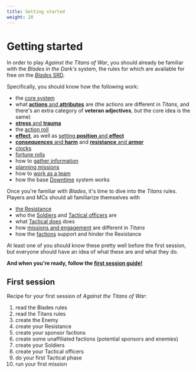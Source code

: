 ```yaml
---
title: Getting started
weight: 20
---
```


# Getting started

In order to play _Against the Titans of War_, you should already be familiar
with the _Blades in the Dark's_ system, the rules for which are available for
free on the [_Blades_ SRD](https://bladesinthedark.com/basics).

Specifically, you should know how the following work:

- the [core system](https://bladesinthedark.com/core-system)
- what [**actions** and **attributes**](https://bladesinthedark.com/actions-attributes)
    are (the actions are different in _Titans_, and there's an extra category of **veteran
    adjectives**, but the core idea is the same)
- [**stress** and **trauma**](https://bladesinthedark.com/stress-trauma)
- the [action roll](https://bladesinthedark.com/action-roll)
- [**effect**](https://bladesinthedark.com/effect), as well as [setting **position** and
    **effect**](https://bladesinthedark.com/setting-position-effect)
- [**consequences** and **harm**](https://bladesinthedark.com/consequences-harm) and
    [**resistance** and **armor**](https://bladesinthedark.com/resistance-armor)
- [clocks](https://bladesinthedark.com/progress-clocks)
- [fortune rolls](https://bladesinthedark.com/fortune-roll)
- how to [gather information](https://bladesinthedark.com/gathering-information)
- [planning missions](https://bladesinthedark.com/planning-engagement)
- how to [work as a team](https://bladesinthedark.com/teamwork)
- how the base [Downtime](https://bladesinthedark.com/downtime) system works

Once you're familiar with _Blades_, it's time to dive into the _Titans_ rules.
Players and MCs should all familiarize themselves with

- [the Resistance](/resistance/)
- who the [Soldiers](/soldiers/) and [Tactical officers](/tactical/tactical-officers/) are
- what [Tactical does](/tactical/) does
- how [missions and engagement](/missions-tier-resources/) are different in
    _Titans_
- how the [factions](/factions/) support and hinder the Resistance

At least one of you should know these pretty well before the first session, but
everyone should have an idea of what these are and what they do.

**And when you're ready, follow the [first session
guide!](/getting-started/first-session/)**

## First session

Recipe for your first session of _Against the Titans of War_:

1. read the Blades rules
1. read the Titans rules
1. create the Enemy
1. create your Resistance
2. create your sponsor factions
3. create some unaffiliated factions (potential sponsors and enemies)
4. create your Soldiers
4. create your Tactical officers
4. do your first Tactical phase
4. run your first mission
